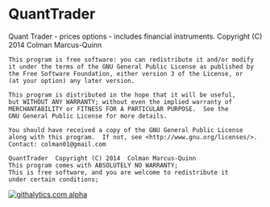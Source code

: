 QuantTrader
===========

  Quant Trader - prices options - includes financial instruments.
    Copyright (C) 2014  Colman Marcus-Quinn

    This program is free software: you can redistribute it and/or modify
    it under the terms of the GNU General Public License as published by
    the Free Software Foundation, either version 3 of the License, or
    (at your option) any later version.

    This program is distributed in the hope that it will be useful,
    but WITHOUT ANY WARRANTY; without even the implied warranty of
    MERCHANTABILITY or FITNESS FOR A PARTICULAR PURPOSE.  See the
    GNU General Public License for more details.

    You should have received a copy of the GNU General Public License
    along with this program.  If not, see <http://www.gnu.org/licenses/>.
    Contact: colman01@gmail.com

    QuantTrader  Copyright (C) 2014  Colman Marcus-Quinn
    This program comes with ABSOLUTELY NO WARRANTY; 
    This is free software, and you are welcome to redistribute it
    under certain conditions;

[![githalytics.com alpha](https://cruel-carlota.pagodabox.com/d94183decd4e1c3410822a9b9e08baf2 "githalytics.com")](http://githalytics.com/colman01/QuantTrader)
